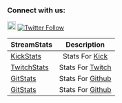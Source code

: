 


### Connect with us:

[<img src="https://raw.githubusercontent.com/rahuldkjain/github-profile-readme-generator/master/src/images/icons/Social/twitter.svg" alt="bacon_space" height="20" width="20" />](https://twitter.com/bacon_space)
[![Twitter Follow](https://img.shields.io/twitter/follow/TheStreamStats.svg?style=social)](http://twitter.com/TheStreamStats)

| StreamStats |Description   |
| ------------- |:-------------:|
| [KickStats](https://rebrand.ly/KickStats)      | Stats For [Kick](https://kick.com) |
| [TwitchStats](https://rebrand.ly/TwitchStats)     |  Stats For [Twitch](http://www.twitch.tv/) |
| [GitStats](https://rebrand.ly/GitStat)      | Stats For [Github](https://github.com)  |
| [GitStats](https://rebrand.ly/GitStat)      | Stats For [Github](https://github.com)  |

 

